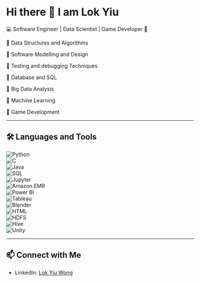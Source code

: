 # Hi there 👋 I am Lok Yiu 
💻 Software Engineer | Data Scientist | Game Developer 🐧

🔹 Data Structures and Algorithms

🔹 Software Modelling and Design

🔹 Testing and debugging Techniques

🔹 Database and SQL

🔹 Big Data Analysis

🔹 Machine Learning

🔹 Game Development

---

## 🛠️ Languages and Tools

![Python](https://img.shields.io/badge/Python-3776AB?style=for-the-badge&logo=python&logoColor=white)  
![C](https://img.shields.io/badge/C-00599C?style=for-the-badge&logo=c&logoColor=white)  
![Java](https://img.shields.io/badge/Java-ED8B00?style=for-the-badge&logo=java&logoColor=white)  
![SQL](https://img.shields.io/badge/SQL-4479A1?style=for-the-badge&logo=sqlite&logoColor=white)  
![Jupyter](https://img.shields.io/badge/Jupyter-F37626?style=for-the-badge&logo=jupyter&logoColor=white)  
![Amazon EMR](https://img.shields.io/badge/Amazon%20EMR-FF9900?style=for-the-badge&logo=amazonaws&logoColor=white)  
![Power BI](https://img.shields.io/badge/Power%20BI-F2C811?style=for-the-badge&logo=powerbi&logoColor=black)  
![Tableau](https://img.shields.io/badge/Tableau-E97627?style=for-the-badge&logo=tableau&logoColor=white)  
![Blender](https://img.shields.io/badge/Blender-F5792A?style=for-the-badge&logo=blender&logoColor=white)  
![HTML](https://img.shields.io/badge/HTML-E34F26?style=for-the-badge&logo=html5&logoColor=white)  
![HDFS](https://img.shields.io/badge/HDFS-002F86?style=for-the-badge&logo=apache&logoColor=white)  
![Hive](https://img.shields.io/badge/Hive-FDEE21?style=for-the-badge&logo=apachehive&logoColor=black)  
![Unity](https://img.shields.io/badge/Unity-000000?style=for-the-badge&logo=unity&logoColor=white)  

---

## 📫 Connect with Me

- LinkedIn: <a href="https://www.linkedin.com/in/lok-yiu-wong-526b26346" target="_blank">Lok Yiu Wong</a>


